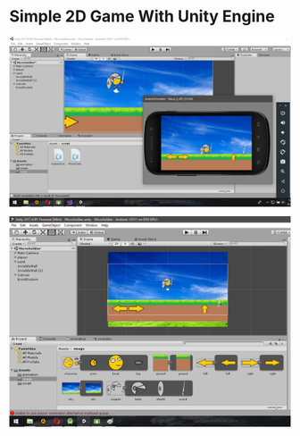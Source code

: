 # Simple 2D Game With Unity Engine


![GitHub Logo](/image/1.png)








![GitHub Logo](/image/2.png)
